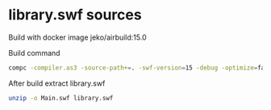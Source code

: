 # library.swf sources

Build with docker image jeko/airbuild:15.0

Build command
```sh
compc -compiler.as3 -source-path+=. -swf-version=15 -debug -optimize=false -compress=false -include-sources ClientBuff.as -include-sources Enums/ -include-sources Communication/ -output Main.swf -frames.frame Main 0
```
After build extract library.swf
```sh
unzip -o Main.swf library.swf
```